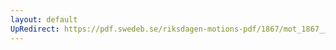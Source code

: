 ```yaml
---
layout: default
UpRedirect: https://pdf.swedeb.se/riksdagen-motions-pdf/1867/mot_1867__ak__00073.pdf
---
```

